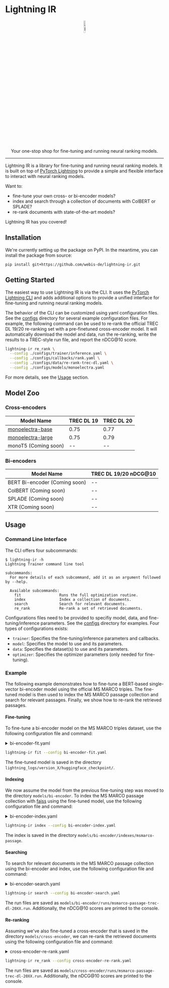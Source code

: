 # Lightning IR

<p align="center">
<img src="./docs/_static/lightning-ir-logo.svg" alt="lightning ir logo" width="10%">
<p align="center">Your one-stop shop for fine-tuning and running neural ranking models.</p>
</p>

-----------------

Lightning IR is a library for fine-tuning and running neural ranking models. It is built on top of [PyTorch Lightning](https://lightning.ai/docs/pytorch/stable/) to provide a simple and flexible interface to interact with neural ranking models.

Want to:

- fine-tune your own cross- or bi-encoder models?
- index and search through a collection of documents with ColBERT or SPLADE?
- re-rank documents with state-of-the-art models?

Lightning IR has you covered!
  
## Installation

We're currently setting up the package on PyPI. In the meantime, you can install the package from source:

```
pip install git+https://github.com/webis-de/lightning-ir.git
```

## Getting Started

The easiest way to use Lightning IR is via the CLI. It uses the [PyTorch Lightning CLI](https://lightning.ai/docs/pytorch/stable/cli/lightning_cli.html#lightning-cli) and adds additional options to provide a unified interface for fine-tuning and running neural ranking models.

The behavior of the CLI can be customized using yaml configuration files. See the [configs](configs) directory for several example configuration files. For example, the following command can be used to re-rank the official TREC DL 19/20 re-ranking set with a pre-finetuned cross-encoder model. It will automatically download the model and data, run the re-ranking, write the results to a TREC-style run file, and report the nDCG@10 score.

```bash
lightning-ir re_rank \
  --config ./configs/trainer/inference.yaml \
  --config ./configs/callbacks/rank.yaml \
  --config ./configs/data/re-rank-trec-dl.yaml \
  --config ./configs/models/monoelectra.yaml
```

For more details, see the [Usage](#usage) section.

## Model Zoo

### Cross-encoders

| Model Name                                                          | TREC DL 19 | TREC DL 20 |
| ------------------------------------------------------------------- | ---------- | ---------- |
| [monoelectra-base](https://huggingface.co/webis/monoelectra-base)   | 0.75       | 0.77       |
| [monoelectra-large](https://huggingface.co/webis/monoelectra-large) | 0.75       | 0.79       |
| monoT5 (Coming soon)                                                | --         | --         |

### Bi-encoders

| Model Name                    | TREC DL 19/20 nDCG@10 |
| ----------------------------- | --------------------- |
| BERT Bi-encoder (Coming soon) | --                    |
| ColBERT (Coming soon)         | --                    |
| SPLADE (Coming soon)          | --                    |
| XTR (Coming soon)             | --                    |

## Usage

### Command Line Interface

The CLI offers four subcommands:

```
$ lightning-ir -h
Lightning Trainer command line tool

subcommands:
  For more details of each subcommand, add it as an argument followed by --help.

  Available subcommands:
    fit                 Runs the full optimization routine.
    index               Index a collection of documents.
    search              Search for relevant documents.
    re_rank             Re-rank a set of retrieved documents.
```

Configurations files need to be provided to specifiy model, data, and fine-tuning/inference parameters. See the [configs](configs) directory for examples. Four types of configurations exists:

- `trainer`: Specifies the fine-tuning/inference parameters and callbacks.
- `model`: Specifies the model to use and its parameters.
- `data`: Specifies the dataset(s) to use and its parameters.
- `optimizer`: Specifies the optimizer parameters (only needed for fine-tuning).

### Example

The following example demonstrates how to fine-tune a BERT-based single-vector bi-encoder model using the official MS MARCO triples. The fine-tuned model is then used to index the MS MARCO passage collection and search for relevant passages. Finally, we show how to re-rank the retrieved passages.

#### Fine-tuning

To fine-tune a bi-encoder model on the MS MARCO triples dataset, use the following configuration file and command:

<details>

<summary>bi-encoder-fit.yaml</summary>

```yaml
trainer:
  callbacks:
  - class_path: ModelCheckpoint
  max_epochs: 1
  max_steps: 100000
data:
  class_path: LightningIRDataModule
  init_args:
    train_batch_size: 32
    train_dataset:
      class_path: TupleDataset
      init_args:
        tuples_dataset: msmarco-passage/train/triples-small
model:
  class_path: BiEncoderModule
  init_args:
    model_name_or_path: bert-base-uncased
    config:
      class_path: BiEncoderConfig
    loss_functions:
    - class_path: RankNet
optimizer:
  class_path: AdamW
  init_args:
    lr: 1e-5
```

</details>

```bash
lightning-ir fit --config bi-encoder-fit.yaml
```

The fine-tuned model is saved in the directory `lightning_logs/version_X/huggingface_checkpoint/`.

#### Indexing

We now assume the model from the previous fine-tuning step was moved to the directory `models/bi-encoder`. To index the MS MARCO passage collection with [faiss](https://github.com/facebookresearch/faiss) using the fine-tuned model, use the following configuration file and command:

<details>

<summary>bi-encoder-index.yaml</summary>

```yaml
trainer:
  callbacks:
  - class_path: IndexCallback
    init_args:
        index_config:
          class_path: FaissFlatIndexConfig
model:
  class_path: BiEncoderModule
  init_args:
    model_name_or_path: models/bi-encoder
data:
  class_path: LightningIRDataModule
  init_args:
    num_workers: 1
    inference_batch_size: 256
    inference_datasets:
    - class_path: DocDataset
      init_args:
        doc_dataset: msmarco-passage
```

</details>

```bash
lightning-ir index --config bi-encoder-index.yaml
```

The index is saved in the directory `models/bi-encoder/indexes/msmarco-passage`.

#### Searching

To search for relevant documents in the MS MARCO passage collection using the bi-encoder and index, use the following configuration file and command:

<details>

<summary>bi-encoder-search.yaml</summary>

```yaml
trainer:
  callbacks:
  - class_path: RankCallback
model:
  class_path: BiEncoderModule
  init_args:
    model_name_or_path: models/bi-encoder
    index_dir: models/bi-encoder/indexes/msmarco-passage
    search_config:
      class_path: FaissFlatSearchConfig
      init_args:
        k: 100
    evaluation_metrics:
    - nDCG@10
data:
  class_path: LightningIRDataModule
  init_args:
    num_workers: 1
    inference_batch_size: 4
    inference_datasets:
    - class_path: QueryDataset
      init_args:
        query_dataset: msmarco-passage/trec-dl-2019/judged
    - class_path: QueryDataset
      init_args:
        query_dataset: msmarco-passage/trec-dl-2020/judged
```

</details>

```bash
lightning-ir search --config bi-encoder-search.yaml
```

The run files are saved as `models/bi-encoder/runs/msmarco-passage-trec-dl-20XX.run`. Additionally, the nDCG@10 scores are printed to the console.

#### Re-ranking

Assuming we've also fine-tuned a cross-encoder that is saved in the directory `models/cross-encoder`, we can re-rank the retrieved documents using the following configuration file and command:

<details>

<summary>cross-encoder-re-rank.yaml</summary>

```yaml
trainer:
  callbacks:
  - class_path: RankCallback
model:
  class_path: BiEncoderModule
  init_args:
    model_name_or_path: models/cross-encoder
    evaluation_metrics:
    - nDCG@10
data:
  class_path: LightningIRDataModule
  init_args:
    num_workers: 1
    inference_batch_size: 4
    inference_datasets:
    - class_path: RunDataset
      init_args:
        run_path_or_id: models/bi-encoder/runs/msmarco-passage-trec-dl-2019.run
        depth: 100
        sample_size: 100
        sampling_strategy: top
    - class_path: RunDataset
      init_args:
        run_path_or_id: models/bi-encoder/runs/msmarco-passage-trec-dl-2020.run
        depth: 100
        sample_size: 100
        sampling_strategy: top
```

</details>

```bash
lightning-ir re_rank --config cross-encoder-re-rank.yaml
```

The run files are saved as `models/cross-encoder/runs/msmarco-passage-trec-dl-20XX.run`. Additionally, the nDCG@10 scores are printed to the console.
